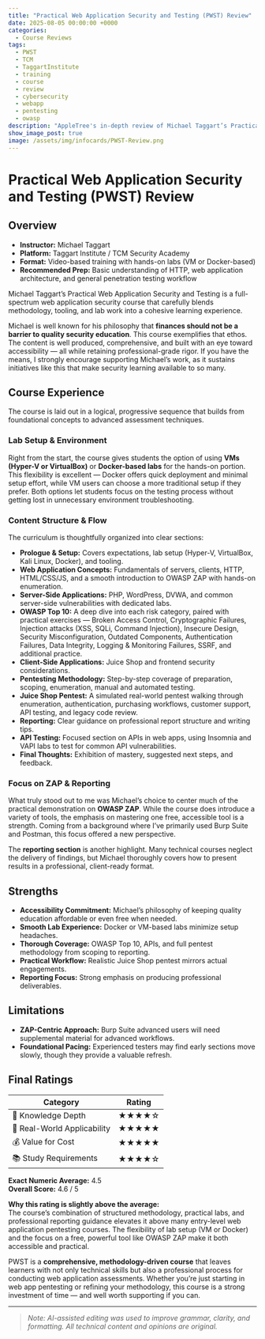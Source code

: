 ```yaml
---
title: "Practical Web Application Security and Testing (PWST) Review"
date: 2025-08-05 00:00:00 +0000
categories:
  - Course Reviews
tags:
  - PWST
  - TCM
  - TaggartInstitute
  - training
  - course
  - review
  - cybersecurity
  - webapp
  - pentesting
  - owasp
description: "AppleTree's in-depth review of Michael Taggart’s Practical Web Application Security and Testing (PWST) course, including full curriculum highlights, lab experience, and methodology insights."
show_image_post: true
image: /assets/img/infocards/PWST-Review.png
---
```


# Practical Web Application Security and Testing (PWST) Review

## Overview
- **Instructor:** Michael Taggart  
- **Platform:** Taggart Institute / TCM Security Academy  
- **Format:** Video-based training with hands-on labs (VM or Docker-based)  
- **Recommended Prep:** Basic understanding of HTTP, web application architecture, and general penetration testing workflow  

Michael Taggart’s Practical Web Application Security and Testing is a full-spectrum web application security course that carefully blends methodology, tooling, and lab work into a cohesive learning experience.  

Michael is well known for his philosophy that **finances should not be a barrier to quality security education**. This course exemplifies that ethos. The content is well produced, comprehensive, and built with an eye toward accessibility — all while retaining professional-grade rigor. If you have the means, I strongly encourage supporting Michael’s work, as it sustains initiatives like this that make security learning available to so many.

## Course Experience
The course is laid out in a logical, progressive sequence that builds from foundational concepts to advanced assessment techniques.  

### **Lab Setup & Environment**
Right from the start, the course gives students the option of using **VMs (Hyper-V or VirtualBox)** or **Docker-based labs** for the hands-on portion. This flexibility is excellent — Docker offers quick deployment and minimal setup effort, while VM users can choose a more traditional setup if they prefer. Both options let students focus on the testing process without getting lost in unnecessary environment troubleshooting.

### **Content Structure & Flow**
The curriculum is thoughtfully organized into clear sections:

- **Prologue & Setup:** Covers expectations, lab setup (Hyper-V, VirtualBox, Kali Linux, Docker), and tooling.  
- **Web Application Concepts:** Fundamentals of servers, clients, HTTP, HTML/CSS/JS, and a smooth introduction to OWASP ZAP with hands-on enumeration.  
- **Server-Side Applications:** PHP, WordPress, DVWA, and common server-side vulnerabilities with dedicated labs.  
- **OWASP Top 10:** A deep dive into each risk category, paired with practical exercises — Broken Access Control, Cryptographic Failures, Injection attacks (XSS, SQLi, Command Injection), Insecure Design, Security Misconfiguration, Outdated Components, Authentication Failures, Data Integrity, Logging & Monitoring Failures, SSRF, and additional practice.  
- **Client-Side Applications:** Juice Shop and frontend security considerations.  
- **Pentesting Methodology:** Step-by-step coverage of preparation, scoping, enumeration, manual and automated testing.  
- **Juice Shop Pentest:** A simulated real-world pentest walking through enumeration, authentication, purchasing workflows, customer support, API testing, and legacy code review.  
- **Reporting:** Clear guidance on professional report structure and writing tips.  
- **API Testing:** Focused section on APIs in web apps, using Insomnia and VAPI labs to test for common API vulnerabilities.  
- **Final Thoughts:** Exhibition of mastery, suggested next steps, and feedback.

### **Focus on ZAP & Reporting**
What truly stood out to me was Michael’s choice to center much of the practical demonstration on **OWASP ZAP**. While the course does introduce a variety of tools, the emphasis on mastering one free, accessible tool is a strength. Coming from a background where I’ve primarily used Burp Suite and Postman, this focus offered a new perspective.  

The **reporting section** is another highlight. Many technical courses neglect the delivery of findings, but Michael thoroughly covers how to present results in a professional, client-ready format.

## Strengths
- **Accessibility Commitment:** Michael’s philosophy of keeping quality education affordable or even free when needed.
- **Smooth Lab Experience:** Docker or VM-based labs minimize setup headaches.
- **Thorough Coverage:** OWASP Top 10, APIs, and full pentest methodology from scoping to reporting.
- **Practical Workflow:** Realistic Juice Shop pentest mirrors actual engagements.
- **Reporting Focus:** Strong emphasis on producing professional deliverables.

## Limitations
- **ZAP-Centric Approach:** Burp Suite advanced users will need supplemental material for advanced workflows.
- **Foundational Pacing:** Experienced testers may find early sections move slowly, though they provide a valuable refresh.

## Final Ratings

| Category | Rating |
|----------|--------|
| 🧠 Knowledge Depth | ★★★★☆ |
| 🧪 Real-World Applicability | ★★★★★ |
| 💰 Value for Cost | ★★★★★ |
| 📚 Study Requirements | ★★★★☆ |

**Exact Numeric Average:** 4.5  
**Overall Score:** 4.6 / 5  

**Why this rating is slightly above the average:**  
The course’s combination of structured methodology, practical labs, and professional reporting guidance elevates it above many entry-level web application pentesting courses. The flexibility of lab setup (VM or Docker) and the focus on a free, powerful tool like OWASP ZAP make it both accessible and practical.  

PWST is a **comprehensive, methodology-driven course** that leaves learners with not only technical skills but also a professional process for conducting web application assessments. Whether you’re just starting in web app pentesting or refining your methodology, this course is a strong investment of time — and well worth supporting if you can.

---

> _Note: AI-assisted editing was used to improve grammar, clarity, and formatting. All technical content and opinions are original._
